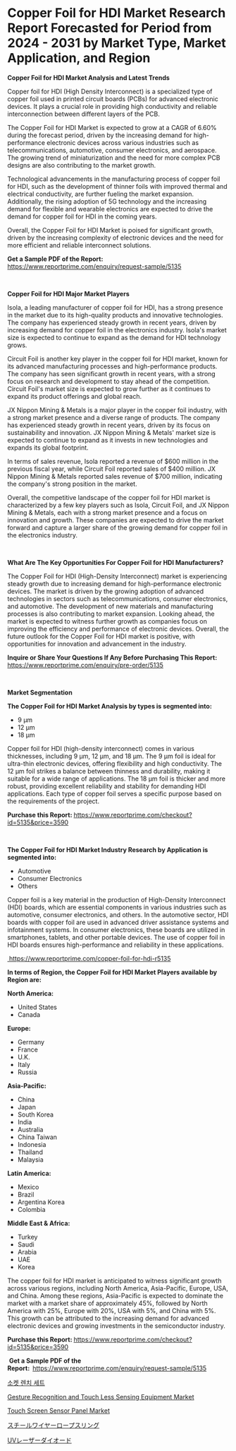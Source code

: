 <p><h1>Copper Foil for HDI Market Research Report Forecasted for Period from 2024 -  2031 by Market Type, Market Application, and Region</h1></p><p><strong>Copper Foil for HDI Market Analysis and Latest Trends</strong></p>
<p><p>Copper foil for HDI (High Density Interconnect) is a specialized type of copper foil used in printed circuit boards (PCBs) for advanced electronic devices. It plays a crucial role in providing high conductivity and reliable interconnection between different layers of the PCB.</p><p>The Copper Foil for HDI Market is expected to grow at a CAGR of 6.60% during the forecast period, driven by the increasing demand for high-performance electronic devices across various industries such as telecommunications, automotive, consumer electronics, and aerospace. The growing trend of miniaturization and the need for more complex PCB designs are also contributing to the market growth.</p><p>Technological advancements in the manufacturing process of copper foil for HDI, such as the development of thinner foils with improved thermal and electrical conductivity, are further fueling the market expansion. Additionally, the rising adoption of 5G technology and the increasing demand for flexible and wearable electronics are expected to drive the demand for copper foil for HDI in the coming years.</p><p>Overall, the Copper Foil for HDI Market is poised for significant growth, driven by the increasing complexity of electronic devices and the need for more efficient and reliable interconnect solutions.</p></p>
<p><strong>Get a Sample PDF of the Report:&nbsp;</strong> <a href="https://www.reportprime.com/enquiry/request-sample/5135">https://www.reportprime.com/enquiry/request-sample/5135</a></p>
<p>&nbsp;</p>
<p><strong>Copper Foil for HDI Major Market Players</strong></p>
<p><p>Isola, a leading manufacturer of copper foil for HDI, has a strong presence in the market due to its high-quality products and innovative technologies. The company has experienced steady growth in recent years, driven by increasing demand for copper foil in the electronics industry. Isola's market size is expected to continue to expand as the demand for HDI technology grows.</p><p>Circuit Foil is another key player in the copper foil for HDI market, known for its advanced manufacturing processes and high-performance products. The company has seen significant growth in recent years, with a strong focus on research and development to stay ahead of the competition. Circuit Foil's market size is expected to grow further as it continues to expand its product offerings and global reach.</p><p>JX Nippon Mining & Metals is a major player in the copper foil industry, with a strong market presence and a diverse range of products. The company has experienced steady growth in recent years, driven by its focus on sustainability and innovation. JX Nippon Mining & Metals' market size is expected to continue to expand as it invests in new technologies and expands its global footprint.</p><p>In terms of sales revenue, Isola reported a revenue of $600 million in the previous fiscal year, while Circuit Foil reported sales of $400 million. JX Nippon Mining & Metals reported sales revenue of $700 million, indicating the company's strong position in the market.</p><p>Overall, the competitive landscape of the copper foil for HDI market is characterized by a few key players such as Isola, Circuit Foil, and JX Nippon Mining & Metals, each with a strong market presence and a focus on innovation and growth. These companies are expected to drive the market forward and capture a larger share of the growing demand for copper foil in the electronics industry.</p></p>
<p>&nbsp;</p>
<p><strong>What Are The Key Opportunities For Copper Foil for HDI Manufacturers?</strong></p>
<p><p>The Copper Foil for HDI (High-Density Interconnect) market is experiencing steady growth due to increasing demand for high-performance electronic devices. The market is driven by the growing adoption of advanced technologies in sectors such as telecommunications, consumer electronics, and automotive. The development of new materials and manufacturing processes is also contributing to market expansion. Looking ahead, the market is expected to witness further growth as companies focus on improving the efficiency and performance of electronic devices. Overall, the future outlook for the Copper Foil for HDI market is positive, with opportunities for innovation and advancement in the industry.</p></p>
<p><strong>Inquire or Share Your Questions If Any Before Purchasing This Report:</strong> <a href="https://www.reportprime.com/enquiry/pre-order/5135">https://www.reportprime.com/enquiry/pre-order/5135</a></p>
<p>&nbsp;</p>
<p><strong>Market Segmentation</strong></p>
<p><strong>The Copper Foil for HDI Market Analysis by types is segmented into:</strong></p>
<p><ul><li>9 µm</li><li>12 µm</li><li>18 µm</li></ul></p>
<p><p>Copper foil for HDI (high-density interconnect) comes in various thicknesses, including 9 µm, 12 µm, and 18 µm. The 9 µm foil is ideal for ultra-thin electronic devices, offering flexibility and high conductivity. The 12 µm foil strikes a balance between thinness and durability, making it suitable for a wide range of applications. The 18 µm foil is thicker and more robust, providing excellent reliability and stability for demanding HDI applications. Each type of copper foil serves a specific purpose based on the requirements of the project.</p></p>
<p><strong>Purchase this Report:&nbsp;</strong><a href="https://www.reportprime.com/checkout?id=5135&price=3590">https://www.reportprime.com/checkout?id=5135&price=3590</a></p>
<p>&nbsp;</p>
<p><strong>The Copper Foil for HDI Market Industry Research by Application is segmented into:</strong></p>
<p><ul><li>Automotive</li><li>Consumer Electronics</li><li>Others</li></ul></p>
<p><p>Copper foil is a key material in the production of High-Density Interconnect (HDI) boards, which are essential components in various industries such as automotive, consumer electronics, and others. In the automotive sector, HDI boards with copper foil are used in advanced driver assistance systems and infotainment systems. In consumer electronics, these boards are utilized in smartphones, tablets, and other portable devices. The use of copper foil in HDI boards ensures high-performance and reliability in these applications.</p></p>
<p><a href="https://www.reportprime.com/copper-foil-for-hdi-r5135">&nbsp;https://www.reportprime.com/copper-foil-for-hdi-r5135</a></p>
<p><strong>In terms of Region, the Copper Foil for HDI Market Players available by Region are:</strong></p>
<p>
    <p> <strong> North America: </strong>
        <ul>
            <li>United States</li>
            <li>Canada</li>
        </ul>
        </p> 
    <p> <strong> Europe: </strong>
        <ul>
            <li>Germany</li>
            <li>France</li>
            <li>U.K.</li>
            <li>Italy</li>
            <li>Russia</li>
        </ul>
        </p> 
    <p> <strong> Asia-Pacific: </strong>
        <ul>
            <li>China</li>
            <li>Japan</li>
            <li>South Korea</li>
            <li>India</li>
            <li>Australia</li>
            <li>China Taiwan</li>
            <li>Indonesia</li>
            <li>Thailand</li>
            <li>Malaysia</li>
        </ul>
        </p> 
    <p> <strong> Latin America: </strong>
        <ul>
            <li>Mexico</li>
            <li>Brazil</li>
            <li>Argentina Korea</li>
            <li>Colombia</li>
        </ul>
        </p> 
    <p> <strong> Middle East & Africa: </strong>
        <ul>
            <li>Turkey</li>
            <li>Saudi</li>
            <li>Arabia</li>
            <li>UAE</li>
            <li>Korea</li>
        </ul>
    </p>
    </p>
<p><p>The copper foil for HDI market is anticipated to witness significant growth across various regions, including North America, Asia-Pacific, Europe, USA, and China. Among these regions, Asia-Pacific is expected to dominate the market with a market share of approximately 45%, followed by North America with 25%, Europe with 20%, USA with 5%, and China with 5%. This growth can be attributed to the increasing demand for advanced electronic devices and growing investments in the semiconductor industry.</p></p>
<p><strong>Purchase this Report: </strong><a href="https://www.reportprime.com/checkout?id=5135&price=3590">https://www.reportprime.com/checkout?id=5135&price=3590</a></p>
<p>&nbsp;<strong>Get a Sample PDF of the Report:&nbsp;&nbsp;</strong><a href="https://www.reportprime.com/enquiry/request-sample/5135">https://www.reportprime.com/enquiry/request-sample/5135</a></p>
<p><strong></strong></p>
<p><p><a href="https://github.com/RickyMetzDVM/Market-Research-Report-List-1/blob/main/836522670483.md">소켓 렌치 세트</a></p><p><a href="https://github.com/yemakinde/Market-Research-Report-List-2/blob/main/gesture-recognition-and-touch-less-sensing-equipment-market.md">Gesture Recognition and Touch Less Sensing Equipment Market</a></p><p><a href="https://github.com/Alonsoolds3wq1d81czn8rbol/Market-Research-Report-List-2/blob/main/touch-screen-sensor-panel-market.md">Touch Screen Sensor Panel Market</a></p><p><a href="https://github.com/LeanneBruen2023/Market-Research-Report-List-1/blob/main/999318273942.md">スチールワイヤーロープスリング</a></p><p><a href="https://github.com/charm854/Market-Research-Report-List-1/blob/main/678051573943.md">UVレーザーダイオード</a></p></p>
